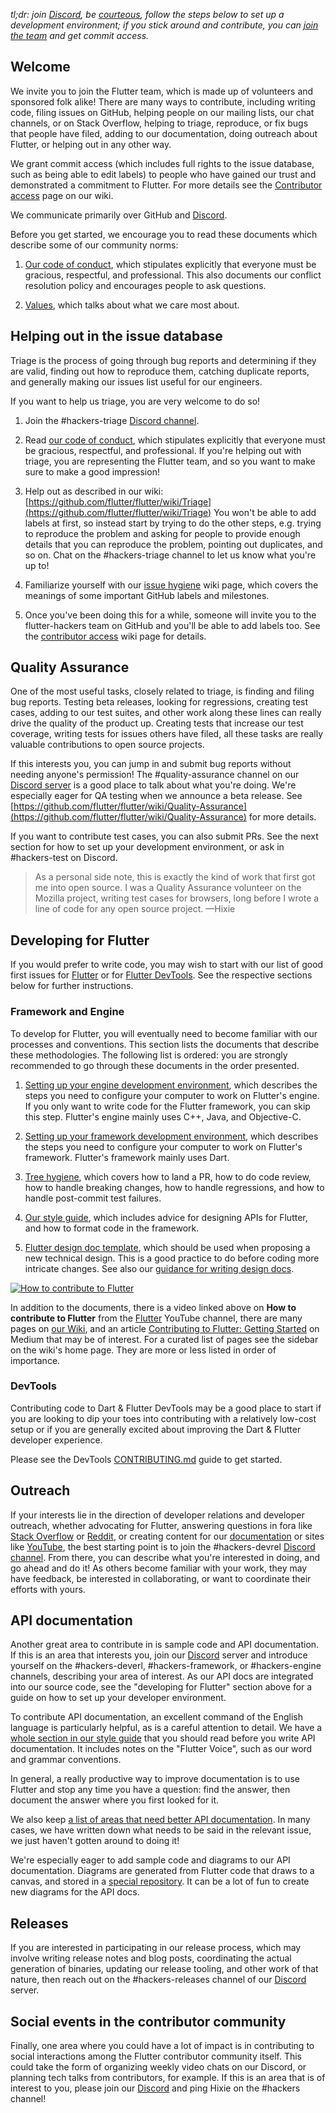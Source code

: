 _tl;dr: join [Discord](https://github.com/flutter/flutter/wiki/Chat), be [courteous](https://github.com/flutter/flutter/blob/main/CODE_OF_CONDUCT.md), follow the steps below to set up a development environment; if you stick around and contribute, you can [join the team](https://github.com/flutter/flutter/wiki/Contributor-access) and get commit access._

## Welcome

We invite you to join the Flutter team, which is made up of volunteers and sponsored folk alike! There are many ways to contribute, including writing code, filing issues on GitHub, helping people on our mailing lists, our chat channels, or on Stack Overflow, helping to triage, reproduce, or fix bugs that people have filed, adding to our documentation, doing outreach about Flutter, or helping out in any other way.

We grant commit access (which includes full rights to the issue database, such as being able to edit labels) to people who have gained our trust and demonstrated a commitment to Flutter. For more details see the [Contributor access](https://github.com/flutter/flutter/wiki/Contributor-access) page on our wiki.

We communicate primarily over GitHub and [Discord](https://github.com/flutter/flutter/wiki/Chat).

Before you get started, we encourage you to read these documents which describe some of our community norms:

1.  [Our code of conduct](https://github.com/flutter/flutter/blob/main/CODE_OF_CONDUCT.md), which stipulates explicitly that everyone must be gracious, respectful, and professional. This also documents our conflict resolution policy and encourages people to ask questions.
    
2.  [Values](https://github.com/flutter/flutter/wiki/Values), which talks about what we care most about.
    

## Helping out in the issue database

Triage is the process of going through bug reports and determining if they are valid, finding out how to reproduce them, catching duplicate reports, and generally making our issues list useful for our engineers.

If you want to help us triage, you are very welcome to do so!

1.  Join the #hackers-triage [Discord channel](https://github.com/flutter/flutter/wiki/Chat).
    
2.  Read [our code of conduct](https://github.com/flutter/flutter/blob/main/CODE_OF_CONDUCT.md), which stipulates explicitly that everyone must be gracious, respectful, and professional. If you're helping out with triage, you are representing the Flutter team, and so you want to make sure to make a good impression!
    
3.  Help out as described in our wiki: [https://github.com/flutter/flutter/wiki/Triage](https://github.com/flutter/flutter/wiki/Triage) You won't be able to add labels at first, so instead start by trying to do the other steps, e.g. trying to reproduce the problem and asking for people to provide enough details that you can reproduce the problem, pointing out duplicates, and so on. Chat on the #hackers-triage channel to let us know what you're up to!
    
4.  Familiarize yourself with our [issue hygiene](https://github.com/flutter/flutter/wiki/Issue-hygiene) wiki page, which covers the meanings of some important GitHub labels and milestones.
    
5.  Once you've been doing this for a while, someone will invite you to the flutter-hackers team on GitHub and you'll be able to add labels too. See the [contributor access](https://github.com/flutter/flutter/wiki/Contributor-access) wiki page for details.
    

## Quality Assurance

One of the most useful tasks, closely related to triage, is finding and filing bug reports. Testing beta releases, looking for regressions, creating test cases, adding to our test suites, and other work along these lines can really drive the quality of the product up. Creating tests that increase our test coverage, writing tests for issues others have filed, all these tasks are really valuable contributions to open source projects.

If this interests you, you can jump in and submit bug reports without needing anyone's permission! The #quality-assurance channel on our [Discord server](https://github.com/flutter/flutter/wiki/Chat) is a good place to talk about what you're doing. We're especially eager for QA testing when we announce a beta release. See [https://github.com/flutter/flutter/wiki/Quality-Assurance](https://github.com/flutter/flutter/wiki/Quality-Assurance) for more details.

If you want to contribute test cases, you can also submit PRs. See the next section for how to set up your development environment, or ask in #hackers-test on Discord.

> As a personal side note, this is exactly the kind of work that first got me into open source. I was a Quality Assurance volunteer on the Mozilla project, writing test cases for browsers, long before I wrote a line of code for any open source project. —Hixie

## Developing for Flutter

If you would prefer to write code, you may wish to start with our list of good first issues for [Flutter](https://github.com/flutter/flutter/issues?q=is%3Aopen+is%3Aissue+label%3A%22good+first+issue%22) or for [Flutter DevTools](https://github.com/flutter/devtools/labels/good%20first%20issue). See the respective sections below for further instructions.

### Framework and Engine

To develop for Flutter, you will eventually need to become familiar with our processes and conventions. This section lists the documents that describe these methodologies. The following list is ordered: you are strongly recommended to go through these documents in the order presented.

1.  [Setting up your engine development environment](https://github.com/flutter/flutter/wiki/Setting-up-the-Engine-development-environment), which describes the steps you need to configure your computer to work on Flutter's engine. If you only want to write code for the Flutter framework, you can skip this step. Flutter's engine mainly uses C++, Java, and Objective-C.
    
2.  [Setting up your framework development environment](https://github.com/flutter/flutter/wiki/Setting-up-the-Framework-development-environment), which describes the steps you need to configure your computer to work on Flutter's framework. Flutter's framework mainly uses Dart.
    
3.  [Tree hygiene](https://github.com/flutter/flutter/wiki/Tree-hygiene), which covers how to land a PR, how to do code review, how to handle breaking changes, how to handle regressions, and how to handle post-commit test failures.
    
4.  [Our style guide](https://github.com/flutter/flutter/wiki/Style-guide-for-Flutter-repo), which includes advice for designing APIs for Flutter, and how to format code in the framework.
    
5.  [Flutter design doc template](https://flutter.dev/go/template), which should be used when proposing a new technical design. This is a good practice to do before coding more intricate changes. See also our [guidance for writing design docs](https://github.com/flutter/flutter/wiki/Design-Documents).
    

[![How to contribute to Flutter](https://camo.githubusercontent.com/3d4c38b33abc92f81c61923d323ae75fa3e024f218306906daed8cba1bac461b/68747470733a2f2f696d672e796f75747562652e636f6d2f76692f347942674f42414f785f412f302e6a7067)](https://www.youtube.com/watch?v=4yBgOBAOx_A)

In addition to the documents, there is a video linked above on **How to contribute to Flutter** from the [Flutter](https://youtube.com/c/flutterdev) YouTube channel, there are many pages on [our Wiki](https://github.com/flutter/flutter/wiki/), and an article [Contributing to Flutter: Getting Started](https://medium.com/@ayushbherwani/contributing-to-flutter-getting-started-a0db68cbcd5b) on Medium that may be of interest. For a curated list of pages see the sidebar on the wiki's home page. They are more or less listed in order of importance.

### DevTools

Contributing code to Dart & Flutter DevTools may be a good place to start if you are looking to dip your toes into contributing with a relatively low-cost setup or if you are generally excited about improving the Dart & Flutter developer experience.

Please see the DevTools [CONTRIBUTING.md](https://github.com/flutter/devtools/blob/master/CONTRIBUTING.md) guide to get started.

## Outreach

If your interests lie in the direction of developer relations and developer outreach, whether advocating for Flutter, answering questions in fora like [Stack Overflow](https://stackoverflow.com/questions/tagged/flutter?sort=Newest&filters=NoAnswers,NoAcceptedAnswer&edited=true) or [Reddit](https://www.reddit.com/r/flutterhelp/new/?f=flair_name%3A%22OPEN%22), or creating content for our [documentation](https://docs.flutter.dev/) or sites like [YouTube](https://www.youtube.com/results?search_query=flutter&sp=EgQIAxAB), the best starting point is to join the #hackers-devrel [Discord channel](https://github.com/flutter/flutter/wiki/Chat). From there, you can describe what you're interested in doing, and go ahead and do it! As others become familiar with your work, they may have feedback, be interested in collaborating, or want to coordinate their efforts with yours.

## API documentation

Another great area to contribute in is sample code and API documentation. If this is an area that interests you, join our [Discord](https://github.com/flutter/flutter/wiki/Chat) server and introduce yourself on the #hackers-deverl, #hackers-framework, or #hackers-engine channels, describing your area of interest. As our API docs are integrated into our source code, see the "developing for Flutter" section above for a guide on how to set up your developer environment.

To contribute API documentation, an excellent command of the English language is particularly helpful, as is a careful attention to detail. We have a [whole section in our style guide](https://github.com/flutter/flutter/wiki/Style-guide-for-Flutter-repo#documentation-dartdocs-javadocs-etc) that you should read before you write API documentation. It includes notes on the "Flutter Voice", such as our word and grammar conventions.

In general, a really productive way to improve documentation is to use Flutter and stop any time you have a question: find the answer, then document the answer where you first looked for it.

We also keep [a list of areas that need better API documentation](https://github.com/flutter/flutter/issues?q=is%3Aopen+is%3Aissue+label%3A%22d%3A+api+docs%22+sort%3Areactions-%2B1-desc). In many cases, we have written down what needs to be said in the relevant issue, we just haven't gotten around to doing it!

We're especially eager to add sample code and diagrams to our API documentation. Diagrams are generated from Flutter code that draws to a canvas, and stored in a [special repository](https://github.com/flutter/assets-for-api-docs/#readme). It can be a lot of fun to create new diagrams for the API docs.

## Releases

If you are interested in participating in our release process, which may involve writing release notes and blog posts, coordinating the actual generation of binaries, updating our release tooling, and other work of that nature, then reach out on the #hackers-releases channel of our [Discord](https://github.com/flutter/flutter/wiki/Chat) server.

## Social events in the contributor community

Finally, one area where you could have a lot of impact is in contributing to social interactions among the Flutter contributor community itself. This could take the form of organizing weekly video chats on our Discord, or planning tech talks from contributors, for example. If this is an area that is of interest to you, please join our [Discord](https://github.com/flutter/flutter/wiki/Chat) and ping Hixie on the #hackers channel!